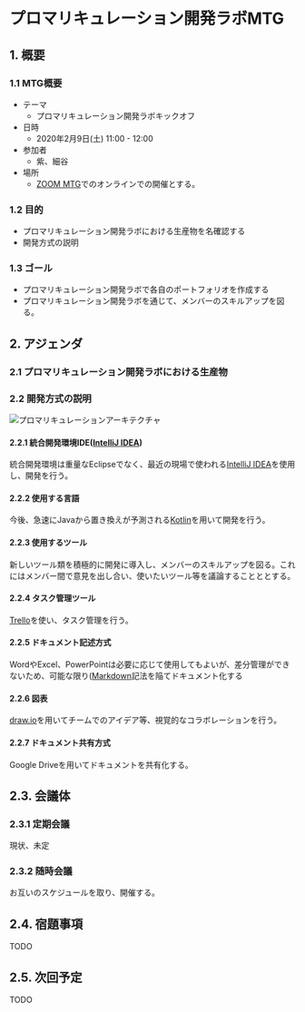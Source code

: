 # プロマリキュレーション開発ラボMTG

## 1. 概要
### 1.1 MTG概要
- テーマ
  - プロマリキュレーション開発ラボキックオフ
- 日時
  - 2020年2月9日(土) 11:00 - 12:00
- 参加者
  - 紫、細谷
- 場所
  - [ZOOM MTG](https://zoom.us/jp-jp/meetings.html)でのオンラインでの開催とする。

### 1.2 目的
- プロマリキュレーション開発ラボにおける生産物を名確認する
- 開発方式の説明

### 1.3 ゴール
- プロマリキュレーション開発ラボで各自のポートフォリオを作成する
- プロマリキュレーション開発ラボを通じて、メンバーのスキルアップを図る。

## 2. アジェンダ
### 2.1 プロマリキュレーション開発ラボにおける生産物

### 2.2 開発方式の説明

![プロマリキュレーションアーキテクチャ](https://github.com/tamito0201/promari-curation/blob/develop/doc/meeting/20200209_MTG/img/2020208_Promari_Curation_Architecture_Rough_Sketch.jpg)

#### 2.2.1 統合開発環境IDE([IntelliJ IDEA](https://ja.wikipedia.org/wiki/IntelliJ_IDEA))
統合開発環境は重量なEclipseでなく、最近の現場で使われる[IntelliJ IDEA](https://ja.wikipedia.org/wiki/IntelliJ_IDEA)を使用し、開発を行う。
#### 2.2.2 使用する言語
今後、急速にJavaから置き換えが予測される[Kotlin](https://ja.wikipedia.org/wiki/Kotlin)を用いて開発を行う。
#### 2.2.3 使用するツール
新しいツール類を積極的に開発に導入し、メンバーのスキルアップを図る。これにはメンバー間で意見を出し合い、使いたいツール等を議論することととする。
#### 2.2.4 タスク管理ツール
[Trello](https://trello.com/)を使い、タスク管理を行う。
#### 2.2.5 ドキュメント記述方式
WordやExcel、PowerPointは必要に応じて使用してもよいが、差分管理ができないため、可能な限り([Markdown](https://ja.wikipedia.org/wiki/Markdown)記法を陥てドキュメント化する
#### 2.2.6 図表
[draw.io](https://www.draw.io/)を用いてチームでのアイデア等、視覚的なコラボレーションを行う。
#### 2.2.7 ドキュメント共有方式
Google Driveを用いてドキュメントを共有化する。

## 2.3. 会議体
### 2.3.1 定期会議
現状、未定
### 2.3.2 随時会議
お互いのスケジュールを取り、開催する。

## 2.4. 宿題事項
TODO

## 2.5. 次回予定
TODO

